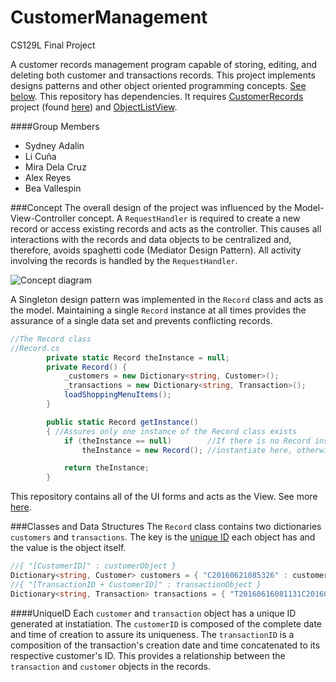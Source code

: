 # CustomerManagement
CS129L Final Project

A customer records management program capable of storing, editing, and deleting both customer and transactions records. This
project implements designs patterns and other object oriented programming concepts. [See below](#concept).
This repository has dependencies. It requires [CustomerRecords](https://github.com/alexako/CustomerRecords) project (found [here](https://github.com/alexako/CustomerRecords)) and [ObjectListView](http://objectlistview.sourceforge.net/cs/gettingStarted.html).

####Group Members
+ Sydney Adalin
+ Li Cuña
+ Mira Dela Cruz
+ Alex Reyes
+ Bea Vallespin

###Concept
The overall design of the project was influenced by the Model-View-Controller concept. A `RequestHandler` is required to create a new record or access existing records and acts as the controller. This causes all interactions with the records and data objects to be centralized and, therefore, avoids spaghetti code (Mediator Design Pattern). All activity involving the records is handled by the `RequestHandler`.

![Concept diagram][mvcdiagram]

A Singleton design pattern was implemented in the `Record` class and acts as the model. Maintaining a single `Record`
instance at all times provides the assurance of a single data set and prevents conflicting records.

```csharp
//The Record class
//Record.cs
        private static Record theInstance = null;
        private Record() {
            _customers = new Dictionary<string, Customer>();
            _transactions = new Dictionary<string, Transaction>();
            loadShoppingMenuItems();
        }

        public static Record getInstance()
        { //Assures only one instance of the Record class exists
            if (theInstance == null)        //If there is no Record instance 
                theInstance = new Record(); //instantiate here, otherwise do nothing

            return theInstance;
        }
```

This repository contains all of the UI forms and acts as the View. See more [here](https://github.com/alexako/CustomerRecords).

###Classes and Data Structures
The `Record` class contains two dictionaries `customers` and `transactions`. The key is the [unique ID](#uniqueid) each object has and
the value is the object itself.

```csharp
//{ "[CustomerID]" : customerObject }
Dictionary<string, Customer> customers = { "C20160621085326" : customer }
//{ "[TransactionID + CustomerID]" : transactionObject }
Dictionary<string, Transaction> transactions = { "T20160616081131C20160621085326" : transaction }
```

####UniqueID
Each `customer` and `transaction` object has a unique ID generated at instatiation. The `customerID` is composed of the complete date and
time of creation to assure its uniqueness. The `transactionID` is a composition of the transaction's creation date and time concatenated
to its respective customer's ID. This provides a relationship between the `transaction` and `customer` objects in the records.

[mvcdiagram]: http://i.imgur.com/o73Q71Z.png?1
